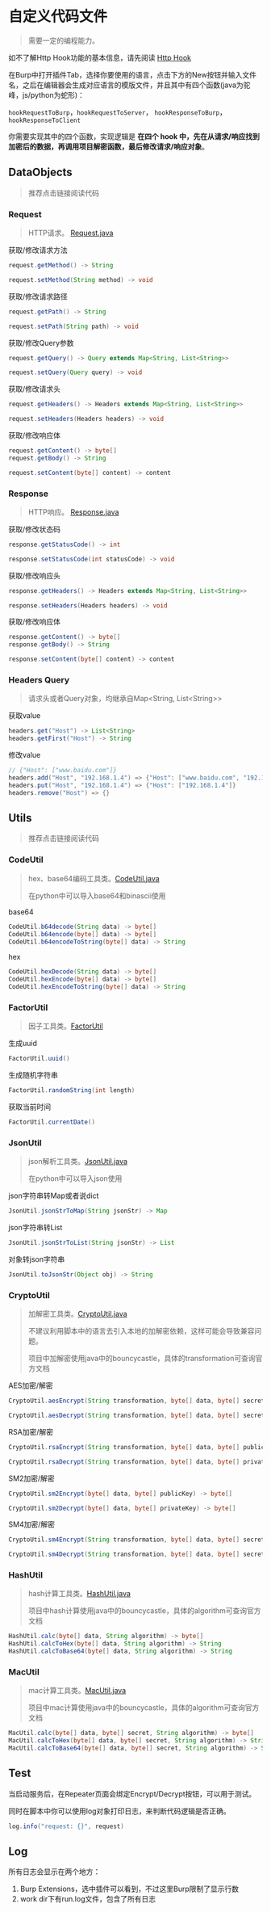 # 自定义代码文件

> 需要一定的编程能力。

如不了解Http Hook功能的基本信息，请先阅读 [Http Hook](https://github.com/outlaws-bai/Galaxy/blob/main/docs/HttpHook.md)

在Burp中打开插件Tab，选择你要使用的语言，点击下方的New按钮并输入文件名，之后在编辑器会生成对应语言的模版文件，并且其中有四个函数(java为驼峰，js/python为蛇形)：

`hookRequestToBurp`，`hookRequestToServer`， `hookResponseToBurp`， `hookResponseToClient`

你需要实现其中的四个函数，实现逻辑是 **在四个 hook 中，先在从请求/响应找到加密后的数据，再调用项目解密函数，最后修改请求/响应对象**。

## DataObjects

> 推荐点击链接阅读代码

### Request

> HTTP请求。 [Request.java](https://github1s.com/outlaws-bai/Galaxy/blob/main/src/main/java/org/m2sec/core/models/Request.java)

获取/修改请求方法

```java
request.getMethod() -> String
```

```java
request.setMethod(String method) -> void
```

获取/修改请求路径

```java
request.getPath() -> String
```

```java
request.setPath(String path) -> void
```

获取/修改Query参数

```java
request.getQuery() -> Query extends Map<String, List<String>>
```

```java
request.setQuery(Query query) -> void
```

获取/修改请求头

```java
request.getHeaders() -> Headers extends Map<String, List<String>>
```

```java
request.setHeaders(Headers headers) -> void
```

获取/修改响应体

```java
request.getContent() -> byte[]
request.getBody() -> String
```

```java
request.setContent(byte[] content) -> content
```

### Response

> HTTP响应。 [Response.java](https://github1s.com/outlaws-bai/Galaxy/blob/main/src/main/java/org/m2sec/core/models/Response.java)

获取/修改状态码

```java
response.getStatusCode() -> int
```

```java
response.setStatusCode(int statusCode) -> void
```

获取/修改响应头

```java
response.getHeaders() -> Headers extends Map<String, List<String>>
```

```java
response.setHeaders(Headers headers) -> void
```

获取/修改响应体

```java
response.getContent() -> byte[]
response.getBody() -> String
```

```java
response.setContent(byte[] content) -> content
```

### Headers Query

> 请求头或者Query对象，均继承自Map\<String, List\<String\>\>

获取value

```java
headers.get("Host") -> List<String>
headers.getFirst("Host") -> String
```

修改value

```java
// {"Host": ["www.baidu.com"]}
headers.add("Host", "192.168.1.4") => {"Host": ["www.baidu.com", "192.168.1.4"]}
headers.put("Host", "192.168.1.4") => {"Host": ["192.168.1.4"]}
headers.remove("Host") => {}
```

## Utils

> 推荐点击链接阅读代码

### CodeUtil

> hex、base64编码工具类。[CodeUtil.java](https://github1s.com/outlaws-bai/Galaxy/blob/main/src/main/java/org/m2sec/core/utils/CodeUtil.java)
>
> 在python中可以导入base64和binascii使用

base64

```java
CodeUtil.b64decode(String data) -> byte[]
CodeUtil.b64encode(byte[] data) -> byte[]
CodeUtil.b64encodeToString(byte[] data) -> String
```

hex

```java
CodeUtil.hexDecode(String data) -> byte[]
CodeUtil.hexEncode(byte[] data) -> byte[]
CodeUtil.hexEncodeToString(byte[] data) -> String
```

### FactorUtil

> 因子工具类。[FactorUtil](https://github1s.com/outlaws-bai/Galaxy/blob/main/src/main/java/org/m2sec/core/utils/FactorUtil.java)

生成uuid

```java
FactorUtil.uuid()
```

生成随机字符串

```java
FactorUtil.randomString(int length)
```

获取当前时间

```java
FactorUtil.currentDate()
```

### JsonUtil

> json解析工具类。[JsonUtil.java](https://github1s.com/outlaws-bai/Galaxy/blob/main/src/main/java/org/m2sec/core/utils/JsonUtil.java)
>
> 在python中可以导入json使用

json字符串转Map或者说dict

```java
JsonUtil.jsonStrToMap(String jsonStr) -> Map
```

json字符串转List

```java
JsonUtil.jsonStrToList(String jsonStr) -> List
```

对象转json字符串

```java
JsonUtil.toJsonStr(Object obj) -> String
```

### CryptoUtil

> 加解密工具类。[CryptoUtil.java](https://github1s.com/outlaws-bai/Galaxy/blob/main/src/main/java/org/m2sec/core/utils/CryptoUtil.java)
>
> 不建议利用脚本中的语言去引入本地的加解密依赖，这样可能会导致兼容问题。
>
> 项目中加解密使用java中的bouncycastle，具体的transformation可查询官方文档

AES加密/解密

```java
CryptoUtil.aesEncrypt(String transformation, byte[] data, byte[] secret, Map<String, Object> params) -> byte[]
```

```java
CryptoUtil.aesDecrypt(String transformation, byte[] data, byte[] secret, Map<String, Object> params) -> byte[]
```

RSA加密/解密

```java
CryptoUtil.rsaEncrypt(String transformation, byte[] data, byte[] publicKey) -> byte[]
```

```java
CryptoUtil.rsaDecrypt(String transformation, byte[] data, byte[] privateKey) -> byte[]
```

SM2加密/解密

```java
CryptoUtil.sm2Encrypt(byte[] data, byte[] publicKey) -> byte[]
```

```java
CryptoUtil.sm2Decrypt(byte[] data, byte[] privateKey) -> byte[]
```

SM4加密/解密

```java
CryptoUtil.sm4Encrypt(String transformation, byte[] data, byte[] secret, Map<String, Object> params) -> byte[]
```

```java
CryptoUtil.sm4Decrypt(String transformation, byte[] data, byte[] secret, Map<String, Object> params) -> byte[]
```

### HashUtil

> hash计算工具类。[HashUtil.java](https://github1s.com/outlaws-bai/Galaxy/blob/main/src/main/java/org/m2sec/core/utils/HashUtil.java)
>
> 项目中hash计算使用java中的bouncycastle，具体的algorithm可查询官方文档

```java
HashUtil.calc(byte[] data, String algorithm) -> byte[]
HashUtil.calcToHex(byte[] data, String algorithm) -> String
HashUtil.calcToBase64(byte[] data, String algorithm) -> String
```

### MacUtil

> mac计算工具类。[MacUtil.java](https://github1s.com/outlaws-bai/Galaxy/blob/main/src/main/java/org/m2sec/core/utils/MacUtil.java)
>
> 项目中mac计算使用java中的bouncycastle，具体的algorithm可查询官方文档

```java
MacUtil.calc(byte[] data, byte[] secret, String algorithm) -> byte[]
MacUtil.calcToHex(byte[] data, byte[] secret, String algorithm) -> String
MacUtil.calcToBase64(byte[] data, byte[] secret, String algorithm) -> String
```

## Test

当启动服务后，在Repeater页面会绑定Encrypt/Decrypt按钮，可以用于测试。

同时在脚本中你可以使用log对象打印日志，来判断代码逻辑是否正确。

```java
log.info("request: {}", request)
```

## Log

所有日志会显示在两个地方：

1. Burp Extensions，选中插件可以看到，不过这里Burp限制了显示行数
2. work dir下有run.log文件，包含了所有日志

